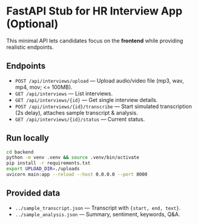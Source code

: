
# FastAPI Stub for HR Interview App (Optional)

This minimal API lets candidates focus on the **frontend** while providing realistic endpoints.

## Endpoints
- `POST /api/interviews/upload` — Upload audio/video file (mp3, wav, mp4, mov; <= 100MB).
- `GET /api/interviews` — List interviews.
- `GET /api/interviews/{id}` — Get single interview details.
- `POST /api/interviews/{id}/transcribe` — Start simulated transcription (2s delay), attaches sample transcript & analysis.
- `GET /api/interviews/{id}/status` — Current status.

## Run locally

```bash
cd backend
python -m venv .venv && source .venv/bin/activate
pip install -r requirements.txt
export UPLOAD_DIR=./uploads
uvicorn main:app --reload --host 0.0.0.0 --port 8000
```

## Provided data
- `../sample_transcript.json` — Transcript with `{start, end, text}`.
- `../sample_analysis.json` — Summary, sentiment, keywords, Q&A.
